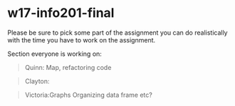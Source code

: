 # w17-info201-final

Please be sure to pick some part of the assignment you can do realistically with the time you have to work on the assignment.

Section everyone is working on:
> Quinn: Map, refactoring code

> Clayton:

> Victoria:Graphs Organizing data frame etc?
